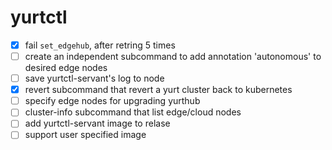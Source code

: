 # yurtctl

- [x] fail `set_edgehub`, after retring 5 times
- [ ] create an independent subcommand to add annotation 'autonomous' to desired edge nodes
- [ ] save yurtctl-servant's log to node
- [x] revert subcommand that revert a yurt cluster back to kubernetes
- [ ] specify edge nodes for upgrading yurthub
- [ ] cluster-info subcommand that list edge/cloud nodes
- [ ] add yurtctl-servant image to relase 
- [ ] support user specified image
